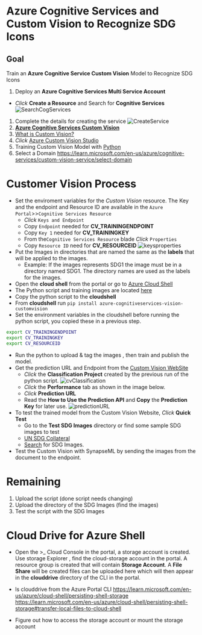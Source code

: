 # Azure Cognitive Services and Custom Vision to Recognize SDG Icons

## Goal


Train an **Azure Cognitive Service Custom Vision** Model to Recognize SDG Icons
1. Deploy an **Azure Cognitive Services Multi Service Account**
* *Click* **Create a Resource** and Search for **Cognitive Services**
![SearchCogServices](../images/customvision/marketplace_cv.jpg)
1. Complete the details for creating the service
![CreateService](../images/customvision/cv_createService.jpg)
1. [**Azure Cognitive Services Custom Vision**](https://learn.microsoft.com/en-us/azure/cognitive-services/custom-vision-service/)
1. [What is Custom Vision?](https://learn.microsoft.com/en-us/azure/cognitive-services/custom-vision-service/overview)
1. *Click* [Azure Custom Vision Studio](https://www.customvision.ai/projects) 
1. Training Custom Vision Model with [Python](https://learn.microsoft.com/en-us/azure/cognitive-services/custom-vision-service/quickstarts/image-classification?tabs=visual-studio&pivots=programming-language-python#upload-and-tag-images) 
1. Select a Domain https://learn.microsoft.com/en-us/azure/cognitive-services/custom-vision-service/select-domain
# Customer Vision Process
- Set the enviroment variables for the *Custom Vision* resource. The Key and the endpoint and Resource ID are available in the ```Azure Portal```>>```Cognitive Services Resource```
    - *Click* ```Keys and Endpoint```
    - Copy ```Endpoint``` needed for **CV_TRAININGENDPOINT**
    - Copy ```Key 1``` needed for **CV_TRAININGKEY**
    - From the```Cognitive Services Resource``` blade *Click* ```Properties```
    - Copy ```Resource ID``` need for **CV_RESOURCEID**
![keysproperties](../images/customvision/cv_keysproperties.jpg)
- Put the Images in directories that are named the same as the **labels** that will be applied to the images.
    - Example: If the images represents SDG1 the image must be in a directory named SDG1. The directory names are used as the labels for the images.
- Open the **cloud shell** from the portal or go to [Azure Cloud Shell](https://shell.azure.com)
- The Python script and training images are located [here](../code/customvision/)
- Copy the python script to the **cloudshell**
- From **cloudshell** run ```pip install azure-cognitiveservices-vision-customvision```
- Set the environment variables in the cloudshell before running the python script, you copied these in a previous step.
```bash
export CV_TRAININGENDPOINT
export CV_TRAININGKEY
export CV_RESOURCEID
```
- Run the python to upload & tag the images , then train and publish the model. 
- Get the prediction URL and Endpoint from the [Custom Vision WebSite](https://www.customvision.ai/) 
    - *Click* the **Classification Project** created by the previous run of the python script.
    ![cvClassification](../images/customvision/cv_selectclassificationproject.jpg)
    - *Click* the **Performance** tab as shown in the image below.
    - *Click* **Prediction URL**
    - Read the **How to Use the Prediction API** and **Copy** the **Prediction Key** for later use. 
    ![predictionURL](../images/customvision/cv_predictionurl.jpg)
- To test the trained model from the  Custom Vision Website, *Click* **Quick Test**
    - Go to the **Test SDG Images** directory or find some sample SDG images to test
    - [UN SDG Collateral](https://www.un.org/sustainabledevelopment/news/communications-material/)
    - [Search](https://www.bing.com/images/search?q=us+sdg+images&form=HDRSC3&first=1) for SDG Images.
- Test the Custom Vision with SynapseML by sending the images from the document to the endpoint.

# Remaining 
1. Upload the script (done script needs changing)
1. Upload the directory of the SDG Images (find the images)
1. Test the script with the SDG Images


# Cloud Drive for Azure Shell
- Open the >_ Cloud Console in the portal, a storage account is created.
Use storage Explorer , find the cloud-storage account in the portal. A resource group is created that will contain **Storage Account**. A **File Share** will be created files can be uploaded here which will then appear in the **clouddrive** directory of the CLI in the portal.

- ls clouddrive from the Azure Portal CLI
https://learn.microsoft.com/en-us/azure/cloud-shell/persisting-shell-storage
https://learn.microsoft.com/en-us/azure/cloud-shell/persisting-shell-storage#transfer-local-files-to-cloud-shell
- Figure out how to access the storage account or mount the storage account


